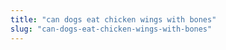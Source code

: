 ```yaml
---
title: "can dogs eat chicken wings with bones"
slug: "can-dogs-eat-chicken-wings-with-bones"
---
```


